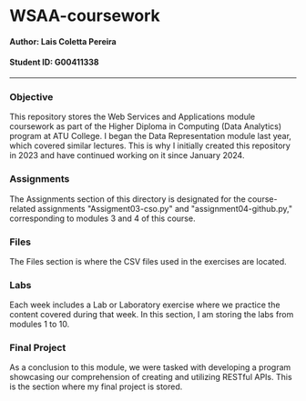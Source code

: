 # WSAA-coursework
#### Author: Lais Coletta Pereira 
#### Student ID: G00411338
----
### Objective
This repository stores the Web Services and Applications module coursework as part of the Higher Diploma in Computing (Data Analytics) program at ATU College. I began the Data Representation module last year, which covered similar lectures. This is why I initially created this repository in 2023 and have continued working on it since January 2024. 

### Assignments
The Assignments section of this directory is designated for the course-related assignments "Assigment03-cso.py" and "assignment04-github.py," corresponding to modules 3 and 4 of this course.

### Files
The Files section is where the CSV files used in the exercises are located.

### Labs
Each week includes a Lab or Laboratory exercise where we practice the content covered during that week. In this section, I am storing the labs from modules 1 to 10.

### Final Project
As a conclusion to this module, we were tasked with developing a program showcasing our comprehension of creating and utilizing RESTful APIs. This is the section where my final project is stored. 
